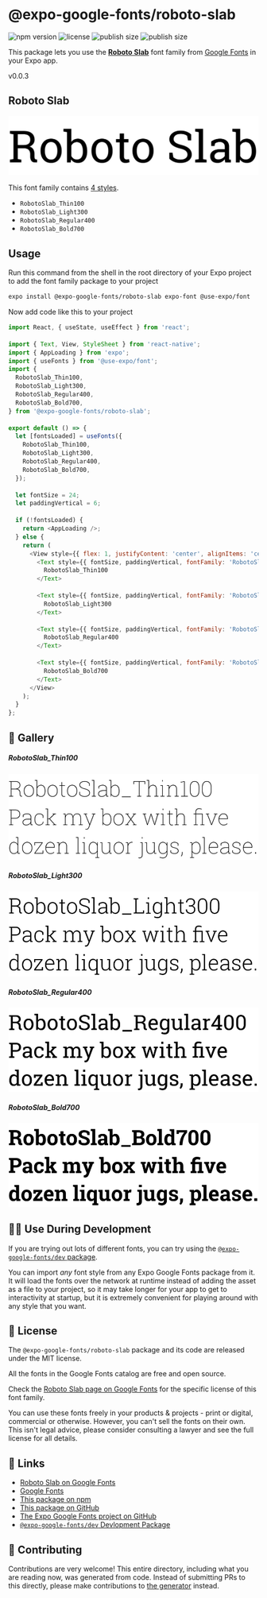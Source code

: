 # @expo-google-fonts/roboto-slab

![npm version](https://flat.badgen.net/npm/v/@expo-google-fonts/roboto-slab)
![license](https://flat.badgen.net/github/license/expo/google-fonts)
![publish size](https://flat.badgen.net/packagephobia/install/@expo-google-fonts/roboto-slab)
![publish size](https://flat.badgen.net/packagephobia/publish/@expo-google-fonts/roboto-slab)

This package lets you use the [**Roboto Slab**](https://fonts.google.com/specimen/Roboto+Slab) font family from [Google Fonts](https://fonts.google.com/) in your Expo app.

v0.0.3

## Roboto Slab

![Roboto Slab](./font-family.png)

This font family contains [4 styles](#-gallery).

- `RobotoSlab_Thin100`
- `RobotoSlab_Light300`
- `RobotoSlab_Regular400`
- `RobotoSlab_Bold700`

## Usage

Run this command from the shell in the root directory of your Expo project to add the font family package to your project
```sh
expo install @expo-google-fonts/roboto-slab expo-font @use-expo/font
```

Now add code like this to your project
```js
import React, { useState, useEffect } from 'react';

import { Text, View, StyleSheet } from 'react-native';
import { AppLoading } from 'expo';
import { useFonts } from '@use-expo/font';
import {
  RobotoSlab_Thin100,
  RobotoSlab_Light300,
  RobotoSlab_Regular400,
  RobotoSlab_Bold700,
} from '@expo-google-fonts/roboto-slab';

export default () => {
  let [fontsLoaded] = useFonts({
    RobotoSlab_Thin100,
    RobotoSlab_Light300,
    RobotoSlab_Regular400,
    RobotoSlab_Bold700,
  });

  let fontSize = 24;
  let paddingVertical = 6;

  if (!fontsLoaded) {
    return <AppLoading />;
  } else {
    return (
      <View style={{ flex: 1, justifyContent: 'center', alignItems: 'center' }}>
        <Text style={{ fontSize, paddingVertical, fontFamily: 'RobotoSlab_Thin100' }}>
          RobotoSlab_Thin100
        </Text>

        <Text style={{ fontSize, paddingVertical, fontFamily: 'RobotoSlab_Light300' }}>
          RobotoSlab_Light300
        </Text>

        <Text style={{ fontSize, paddingVertical, fontFamily: 'RobotoSlab_Regular400' }}>
          RobotoSlab_Regular400
        </Text>

        <Text style={{ fontSize, paddingVertical, fontFamily: 'RobotoSlab_Bold700' }}>
          RobotoSlab_Bold700
        </Text>
      </View>
    );
  }
};

```

## 🔡 Gallery

##### RobotoSlab_Thin100
![RobotoSlab_Thin100](./39d17021e49dab28b629d9c337f6d659da0a8b37bbfb8ae5ccfe9ee8f8d16878.ttf.png)

##### RobotoSlab_Light300
![RobotoSlab_Light300](./5b6bad2cf6f07f140e117c46893165483ad9dd034a75a4a090f1d9825992210e.ttf.png)

##### RobotoSlab_Regular400
![RobotoSlab_Regular400](./89c16ab4d99ac752daea2ecf31af3aae669305b909e558170bafd48dc9b8b9aa.ttf.png)

##### RobotoSlab_Bold700
![RobotoSlab_Bold700](./e87e906df2d8d66b24a131bef23415760d6d2afee657275eb91f1a3a5e5dcb5e.ttf.png)


## 👩‍💻 Use During Development

If you are trying out lots of different fonts, you can try using the [`@expo-google-fonts/dev` package](https://github.com/expo/google-fonts/tree/master/font-packages/dev#readme).

You can import *any* font style from any Expo Google Fonts package from it. It will load the fonts
over the network at runtime instead of adding the asset as a file to your project, so it may take longer
for your app to get to interactivity at startup, but it is extremely convenient
for playing around with any style that you want.

## 📖 License

The `@expo-google-fonts/roboto-slab` package and its code are released under the MIT license.

All the fonts in the Google Fonts catalog are free and open source.

Check the [Roboto Slab page on Google Fonts](https://fonts.google.com/specimen/Roboto+Slab) for the specific license of this font family.

You can use these fonts freely in your products & projects - print or digital, commercial or otherwise. However, you can't sell the fonts on their own. This isn't legal advice, please consider consulting a lawyer and see the full license for all details.

## 🔗 Links

- [Roboto Slab on Google Fonts](https://fonts.google.com/specimen/Roboto+Slab)
- [Google Fonts](https://fonts.google.com/)
- [This package on npm](https://www.npmjs.com/package/@expo-google-fonts/roboto-slab)
- [This package on GitHub](https://github.com/expo/google-fonts/tree/master/font-packages/roboto-slab)
- [The Expo Google Fonts project on GitHub](https://github.com/expo/google-fonts)
- [`@expo-google-fonts/dev` Devlopment Package](https://github.com/expo/google-fonts/tree/master/font-packages/dev)


## 🤝 Contributing

Contributions are very welcome! This entire directory, including what you are reading now, was generated from code. Instead of submitting PRs to this directly, please make contributions to [the generator](https://github.com/expo/google-fonts/tree/master/packages/generator) instead.
